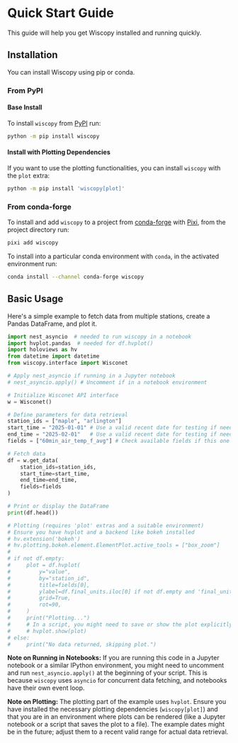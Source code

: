 # Quick Start Guide

This guide will help you get Wiscopy installed and running quickly.

## Installation

You can install Wiscopy using pip or conda.

### From PyPI

#### Base Install

To install `wiscopy` from [PyPI](https://pypi.org/project/wiscopy/) run:

```bash
python -m pip install wiscopy
```

#### Install with Plotting Dependencies

If you want to use the plotting functionalities, you can install `wiscopy` with the `plot` extra:

```bash
python -m pip install 'wiscopy[plot]'
```

### From conda-forge

To install and add `wiscopy` to a project from [conda-forge](https://github.com/conda-forge/wiscopy-feedstock) with [Pixi](https://pixi.sh/), from the project directory run:

```bash
pixi add wiscopy
```

To install into a particular conda environment with `conda`, in the activated environment run:

```bash
conda install --channel conda-forge wiscopy
```

## Basic Usage

Here's a simple example to fetch data from multiple stations, create a Pandas DataFrame, and plot it.

```python
import nest_asyncio  # needed to run wiscopy in a notebook
import hvplot.pandas  # needed for df.hvplot()
import holoviews as hv
from datetime import datetime
from wiscopy.interface import Wisconet

# Apply nest_asyncio if running in a Jupyter notebook
# nest_asyncio.apply() # Uncomment if in a notebook environment

# Initialize Wisconet API interface
w = Wisconet()

# Define parameters for data retrieval
station_ids = ["maple", "arlington"]
start_time = "2025-01-01" # Use a valid recent date for testing if needed
end_time = "2025-02-01"   # Use a valid recent date for testing if needed
fields = ["60min_air_temp_f_avg"] # Check available fields if this one is not current

# Fetch data
df = w.get_data(
    station_ids=station_ids,
    start_time=start_time,
    end_time=end_time,
    fields=fields
)

# Print or display the DataFrame
print(df.head())

# Plotting (requires 'plot' extras and a suitable environment)
# Ensure you have hvplot and a backend like bokeh installed
# hv.extension('bokeh')
# hv.plotting.bokeh.element.ElementPlot.active_tools = ["box_zoom"]
#
# if not df.empty:
#     plot = df.hvplot(
#         y="value",
#         by="station_id",
#         title=fields[0],
#         ylabel=df.final_units.iloc[0] if not df.empty and 'final_units' in df.columns else "Value",
#         grid=True,
#         rot=90,
#     )
#     print("Plotting...")
#     # In a script, you might need to save or show the plot explicitly
#     # hvplot.show(plot) 
# else:
#     print("No data returned, skipping plot.")
```

**Note on Running in Notebooks:**
If you are running this code in a Jupyter notebook or a similar IPython environment, you might need to uncomment and run `nest_asyncio.apply()` at the beginning of your script. This is because `wiscopy` uses `asyncio` for concurrent data fetching, and notebooks have their own event loop.

**Note on Plotting:**
The plotting part of the example uses `hvplot`. Ensure you have installed the necessary plotting dependencies (`wiscopy[plot]`) and that you are in an environment where plots can be rendered (like a Jupyter notebook or a script that saves the plot to a file). The example dates might be in the future; adjust them to a recent valid range for actual data retrieval.
